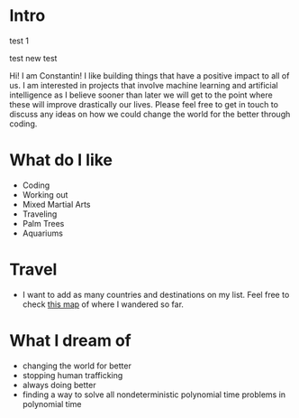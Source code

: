 # Intro

test 1

test new test

Hi! I am Constantin! I like building things that have a positive impact to all of us. I am interested in projects that involve machine learning and artificial intelligence as I believe sooner than later we will get to the point where these will improve drastically our lives. Please feel free to get in touch to discuss any ideas on how we could change the world for the better through coding.

# What do I like

- Coding
- Working out
- Mixed Martial Arts
- Traveling
- Palm Trees
- Aquariums

# Travel

- I want to add as many countries and destinations on my list. Feel free to check [this map](https://www.google.com/maps/d/u/2/edit?mid=1qdMAwmzsl4e_JyVuC4dIOBhBEVAnOLBu&ll=22.96412624055243%2C-64.83993735000001&z=3) of where I wandered so far.

# What I dream of

- changing the world for better
- stopping human trafficking
- always doing better
- finding a way to solve all nondeterministic polynomial time problems in polynomial time
